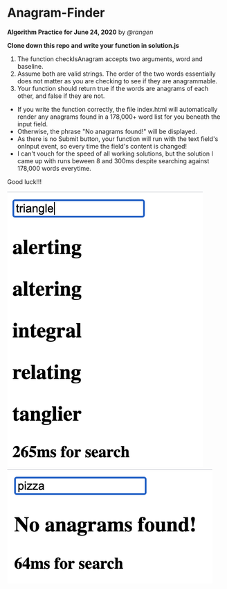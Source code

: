 # Anagram-Finder

**Algorithm Practice for June 24, 2020** by *@rangen*

**Clone down this repo and write your function in solution.js**

1. The function checkIsAnagram accepts two arguments, word and baseline.
1. Assume both are valid strings.
The order of the two words essentially does not matter as you are checking to see if they are anagrammable.
1. Your function should return true if the words are anagrams of each other, and false if they are not.

* If you write the function correctly, the file index.html will automatically render any anagrams found in a 178,000+ word list for you beneath the input field.
* Otherwise, the phrase "No anagrams found!" will be displayed.
* As there is no Submit button, your function will run with the text field's onInput event, so every time the field's content is changed!
* I can't vouch for the speed of all working solutions, but the solution I came up with runs beween 8 and 300ms despite searching against 178,000 words everytime.


Good luck!!!

![Sample](/src/sample.png)
![Sample](/src/sample2.png)
